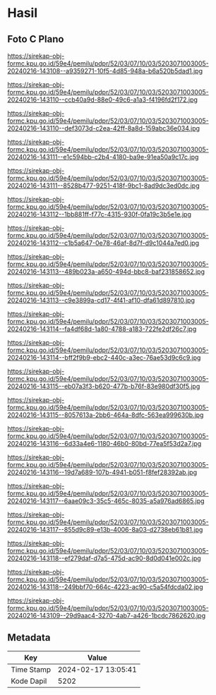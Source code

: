# Hasil

## Foto C Plano

https://sirekap-obj-formc.kpu.go.id/59e4/pemilu/pdpr/52/03/07/10/03/5203071003005-20240216-143108--a9359271-10f5-4d85-948a-b6a520b5dad1.jpg

https://sirekap-obj-formc.kpu.go.id/59e4/pemilu/pdpr/52/03/07/10/03/5203071003005-20240216-143110--ccb40a9d-88e0-49c6-a1a3-f4196fd2f172.jpg

https://sirekap-obj-formc.kpu.go.id/59e4/pemilu/pdpr/52/03/07/10/03/5203071003005-20240216-143110--def3073d-c2ea-42ff-8a8d-159abc36e034.jpg

https://sirekap-obj-formc.kpu.go.id/59e4/pemilu/pdpr/52/03/07/10/03/5203071003005-20240216-143111--e1c594bb-c2b4-4180-ba9e-91ea50a9c17c.jpg

https://sirekap-obj-formc.kpu.go.id/59e4/pemilu/pdpr/52/03/07/10/03/5203071003005-20240216-143111--8528b477-9251-418f-9bc1-8ad9dc3ed0dc.jpg

https://sirekap-obj-formc.kpu.go.id/59e4/pemilu/pdpr/52/03/07/10/03/5203071003005-20240216-143112--1bb881ff-f77c-4315-930f-0fa19c3b5e1e.jpg

https://sirekap-obj-formc.kpu.go.id/59e4/pemilu/pdpr/52/03/07/10/03/5203071003005-20240216-143112--c1b5a647-0e78-46af-8d7f-d9c1044a7ed0.jpg

https://sirekap-obj-formc.kpu.go.id/59e4/pemilu/pdpr/52/03/07/10/03/5203071003005-20240216-143113--489b023a-a650-494d-bbc8-baf231858652.jpg

https://sirekap-obj-formc.kpu.go.id/59e4/pemilu/pdpr/52/03/07/10/03/5203071003005-20240216-143113--c9e3899a-cd17-4f41-af10-dfa61d897810.jpg

https://sirekap-obj-formc.kpu.go.id/59e4/pemilu/pdpr/52/03/07/10/03/5203071003005-20240216-143114--fa4df68d-1a80-4788-a183-722fe2df26c7.jpg

https://sirekap-obj-formc.kpu.go.id/59e4/pemilu/pdpr/52/03/07/10/03/5203071003005-20240216-143114--bff2f9b9-ebc2-440c-a3ec-76ae53d9c6c9.jpg

https://sirekap-obj-formc.kpu.go.id/59e4/pemilu/pdpr/52/03/07/10/03/5203071003005-20240216-143115--eb07a3f3-b620-477b-b76f-83e980df30f5.jpg

https://sirekap-obj-formc.kpu.go.id/59e4/pemilu/pdpr/52/03/07/10/03/5203071003005-20240216-143115--8057613a-2bb6-464a-8dfc-563ea999630b.jpg

https://sirekap-obj-formc.kpu.go.id/59e4/pemilu/pdpr/52/03/07/10/03/5203071003005-20240216-143116--6d33a4e6-1180-46b0-80bd-77ea5f53d2a7.jpg

https://sirekap-obj-formc.kpu.go.id/59e4/pemilu/pdpr/52/03/07/10/03/5203071003005-20240216-143116--19d7a689-107b-4941-b051-f8fef28392ab.jpg

https://sirekap-obj-formc.kpu.go.id/59e4/pemilu/pdpr/52/03/07/10/03/5203071003005-20240216-143117--6aae09c3-35c5-465c-8035-a5a976ad6865.jpg

https://sirekap-obj-formc.kpu.go.id/59e4/pemilu/pdpr/52/03/07/10/03/5203071003005-20240216-143117--855d9c89-e13b-4006-8a03-d2738eb61b81.jpg

https://sirekap-obj-formc.kpu.go.id/59e4/pemilu/pdpr/52/03/07/10/03/5203071003005-20240216-143118--ef279daf-d7a5-475d-ac90-8d0d041e002c.jpg

https://sirekap-obj-formc.kpu.go.id/59e4/pemilu/pdpr/52/03/07/10/03/5203071003005-20240216-143118--249bbf70-664c-4223-ac90-c5a54fdcda02.jpg

https://sirekap-obj-formc.kpu.go.id/59e4/pemilu/pdpr/52/03/07/10/03/5203071003005-20240216-143109--29d9aac4-3270-4ab7-a426-1bcdc7862620.jpg


## Metadata

| Key        | Value               |
| ---------- | ------------------- |
| Time Stamp | 2024-02-17 13:05:41 |
| Kode Dapil | 5202                |




